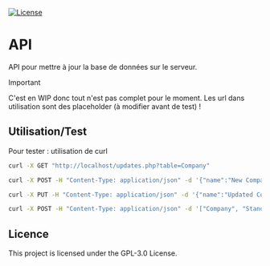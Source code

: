 [![License](https://img.shields.io/github/license/sharps4/fil-rouge)](https://github.com/sharps4/fil-rouge/LICENSE)

# API

API pour mettre à jour la base de données sur le serveur.

> [!IMPORTANT]
> C'est en WIP donc tout n'est pas complet pour le moment. Les url dans utilisation sont des placeholder (à modifier avant de test) !

## Utilisation/Test

Pour tester : utilisation de curl

```bash
curl -X GET "http://localhost/updates.php?table=Company"

curl -X POST -H "Content-Type: application/json" -d '{"name":"New Company","stand":"Stand1","description":"A new company","site":"http://example.com","logo":null,"activitySector":"Tech"}' "http://localhost/updates.php?table=Company"

curl -X PUT -H "Content-Type: application/json" -d '{"name":"Updated Company","stand":"Stand1","description":"An updated company","site":"http://example.com","logo":null,"activitySector":"Tech"}' "http://localhost/updates.php?table=Company&id=1"

curl -X POST -H "Content-Type: application/json" -d '["Company", "Stand"]' "http://localhost/updates.php?table=SYNC"
```

## Licence

This project is licensed under the GPL-3.0 License.

